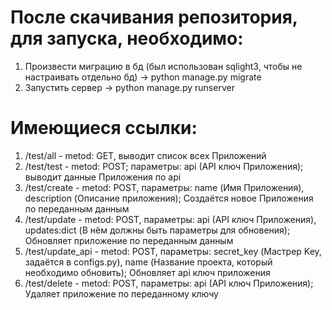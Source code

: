# После скачивания репозитория, для запуска, необходимо:
1. Произвести миграцию в бд (был использован sqlight3, чтобы не настраивать отдельно бд) -> python manage.py migrate
2. Запустить сервер -> python manage.py runserver
# Имеющиеся ссылки:
1. /test/all - metod: GET, выводит список всех Приложений
2. /test/test - metod: POST; параметры: api (API ключ Приложения); выводит данные Приложения по api
3. /test/create - metod: POST, параметры: name (Имя Приложения), description (Описание приложения); Создаётся новое Приложения по переданным данным
4. /test/update - metod: POST, параметры: api (API ключ Приложения), updates:dict (В нём должны быть параметры для обновения); Обновляет приложение по переданным данным
5. /test/update_api - metod: POST, параметры: secret_key (Мастрер Key, задаётся в configs.py), name (Название проекта, который необходимо обновить); Обновляет api ключ приложения
6. /test/delete - metod: POST, параметры: api (API ключ Приложения); Удаляет приложение по переданному ключу